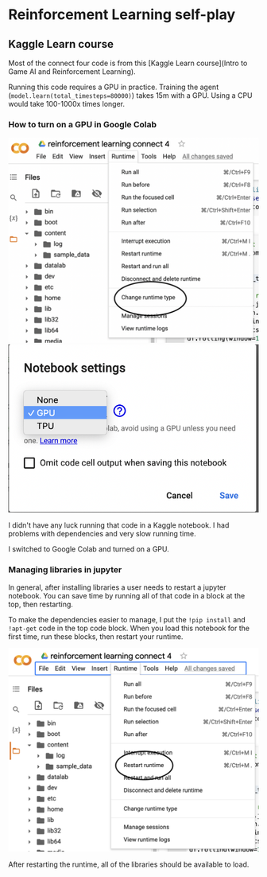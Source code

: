 # Reinforcement Learning self-play

## Kaggle Learn course

Most of the connect four code is from this [Kaggle Learn course](Intro to Game AI and Reinforcement Learning).

Running this code requires a GPU in practice. Training the agent (`model.learn(total_timesteps=80000)`) takes 15m with a GPU. Using a CPU would take 100-1000x times longer.

### How to turn on a GPU in Google Colab

![Click Change runtime type](images/gpu1.png)
![Choose GPU](images/gpu2.png)

I didn't have any luck running that code in a Kaggle notebook. I had problems with dependencies and very slow running time.

I switched to Google Colab and turned on a GPU.

### Managing libraries in jupyter

In general, after installing libraries a user needs to restart a jupyter notebook. You can save time by running all of that code in a block at the top, then restarting.

To make the dependencies easier to manage, I put the `!pip install` and `!apt-get` code in the top code block. When you load this notebook for the first time, run these blocks, then restart your runtime.

![Click restart runtime](images/restart-runtime.png)

After restarting the runtime, all of the libraries should be available to load.
